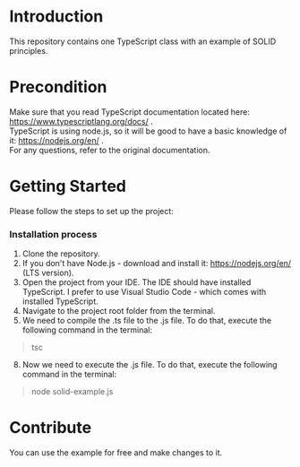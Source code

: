 # Introduction 
This repository contains one TypeScript class with an example of SOLID principles.

# Precondition
Make sure that you read TypeScript documentation located here: https://www.typescriptlang.org/docs/ .    
TypeScript is using node.js, so it will be good to have a basic knowledge of it: https://nodejs.org/en/ .  
For any questions, refer to the original documentation.

# Getting Started
Please follow the steps to set up the project:  
### Installation process
1. Clone the repository.
2. If you don't have Node.js - download and install it: https://nodejs.org/en/ (LTS version).
3. Open the project from your IDE. The IDE should have installed TypeScript. I prefer to use Visual Studio Code - which comes with installed TypeScript.
4. Navigate to the project root folder from the terminal.
5. We need to compile the .ts file to the .js file. To do that, execute the following command in the terminal:
> tsc
8. Now we need to execute the .js file. To do that, execute the following command in the terminal:
> node solid-example.js

# Contribute
You can use the example for free and make changes to it.
